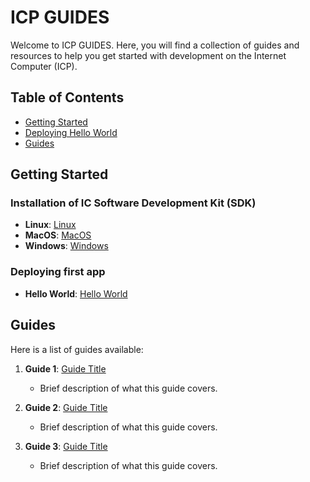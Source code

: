 # ICP GUIDES

Welcome to ICP GUIDES. Here, you will find a collection of guides and resources to help you get started with development on the Internet Computer (ICP).

## Table of Contents

- [Getting Started](#getting-started)
- [Deploying Hello World](#guides)
- [Guides](#guides)
  
## Getting Started
### Installation of IC Software Development Kit (SDK) 
   - **Linux**:   [Linux](IC_SDK_Linux.md)
   - **MacOS**:   [MacOS](IC_SDK_MacOS.md)
   - **Windows**: [Windows](IC_SDK_Windows.md)

### Deploying first app 
   - **Hello World**:   [Hello World](Hello_World.md)

## Guides

Here is a list of guides available:

1. **Guide 1**: [Guide Title](link-to-guide)
   - Brief description of what this guide covers.

2. **Guide 2**: [Guide Title](link-to-guide)
   - Brief description of what this guide covers.

3. **Guide 3**: [Guide Title](link-to-guide)
   - Brief description of what this guide covers.
